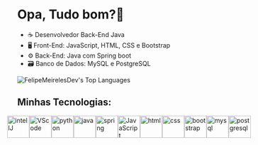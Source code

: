 # Opa, Tudo bom?👋
- ☕ Desenvolvedor Back-End Java
- 🖥️ Front-End: JavaScript, HTML, CSS e Bootstrap
- ⚙️ Back-End: Java com Spring boot
- 🗃️ Banco de Dados: MySQL e PostgreSQL
  
![FelipeMeirelesDev's Top Languages](https://github-readme-stats.vercel.app/api/top-langs/?username=FelipeMeirelesDev&theme=default&show_icons=true&hide_border=true&layout=compact)

## Minhas Tecnologias:
<div style="display: flex; justify-content: center;">
    <img alt="intelIJ" src="https://cdn.jsdelivr.net/gh/devicons/devicon@latest/icons/intellij/intellij-original.svg" style="width: 50px;"/>
    <img alt="VScode" src="https://cdn.jsdelivr.net/gh/devicons/devicon@latest/icons/vscode/vscode-original.svg" style="width: 50px;"/>
    <img alt="python" src="https://cdn.jsdelivr.net/gh/devicons/devicon@latest/icons/python/python-original.svg" style="width: 50px;"/>
    <img alt="java" src="https://cdn.jsdelivr.net/gh/devicons/devicon@latest/icons/java/java-original-wordmark.svg" style="width: 50px;"/>
    <img alt="spring" src="https://cdn.jsdelivr.net/gh/devicons/devicon@latest/icons/spring/spring-original.svg" style="width: 50px;"/>
    <img alt="JavaScript" src="https://cdn.jsdelivr.net/gh/devicons/devicon@latest/icons/javascript/javascript-original.svg" style="width: 50px;"/>
    <img alt="html" src="https://cdn.jsdelivr.net/gh/devicons/devicon@latest/icons/html5/html5-original-wordmark.svg" style="width: 50px;"/>
    <img alt="css" src="https://cdn.jsdelivr.net/gh/devicons/devicon@latest/icons/css3/css3-original-wordmark.svg" style="width: 50px;"/>
    <img alt="bootstrap" src="https://cdn.jsdelivr.net/gh/devicons/devicon@latest/icons/bootstrap/bootstrap-original.svg" style="width: 50px;"/>
    <img alt="mysql" src="https://cdn.jsdelivr.net/gh/devicons/devicon@latest/icons/mysql/mysql-original-wordmark.svg" style="width: 50px;"/>
    <img alt="postgresql" src="https://cdn.jsdelivr.net/gh/devicons/devicon@latest/icons/postgresql/postgresql-original-wordmark.svg" style="width: 50px;"/>
</div>

</div>
